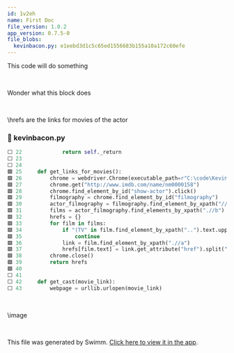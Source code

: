 ```yaml
---
id: 1v2eh
name: First Doc
file_version: 1.0.2
app_version: 0.7.5-0
file_blobs:
  kevinbacon.py: e1eebd3d1c5c65ed1556683b155a10a172c60efe
---
```


This code will do something

<br/>

Wonder what this block does

<br/>

\\hrefs are the links for movies of the actor
<!-- NOTE-swimm-snippet: the lines below link your snippet to Swimm -->
### 📄 kevinbacon.py
```python
⬜ 22             return self._return
⬜ 23     
⬜ 24     
🟩 25     def get_links_for_movies():
🟩 26         chrome = webdriver.Chrome(executable_path=r"C:\code\KevinBacon\chromedriver.exe")
🟩 27         chrome.get("http://www.imdb.com/name/nm0000158")
🟩 28         chrome.find_element_by_id("show-actor").click()
🟩 29         filmography = chrome.find_element_by_id("filmography")
🟩 30         actor_filmography = filmography.find_element_by_xpath("//div[@id='filmo-head-actor']/following-sibling::div")
🟩 31         films = actor_filmography.find_elements_by_xpath(".//b")
🟩 32         hrefs = {}
🟩 33         for film in films:
🟩 34             if "(TV" in film.find_element_by_xpath("..").text.upper():
🟩 35                 continue
🟩 36             link = film.find_element_by_xpath(".//a")
🟩 37             hrefs[film.text] = link.get_attribute("href").split("?")[0]
🟩 38         chrome.close()
🟩 39         return hrefs
🟩 40     
⬜ 41     
⬜ 42     def get_cast(movie_link):
⬜ 43         webpage = urllib.urlopen(movie_link)
```

<br/>

\\image

<br/>

This file was generated by Swimm. [Click here to view it in the app](https://app.swimm.io/repos/Z2l0aHViJTNBJTNBVG9tSGFua3MlM0ElM0Fqam9vbm4x/docs/1v2eh).